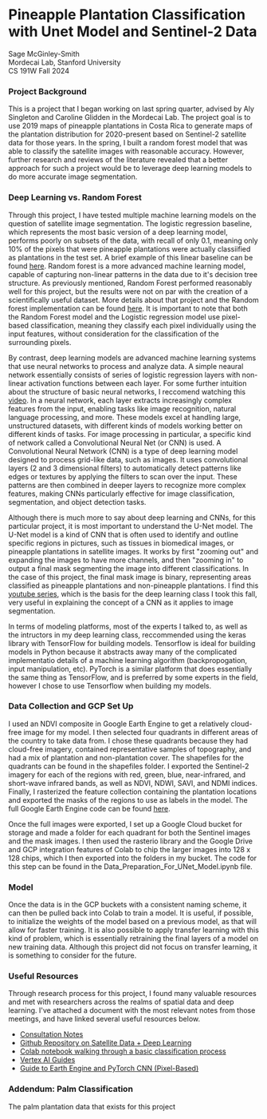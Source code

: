 # Pineapple Plantation Classification with Unet Model and Sentinel-2 Data 
Sage McGinley-Smith \
Mordecai Lab, Stanford University\
CS 191W Fall 2024

### Project Background
This is a project that I began working on last spring quarter, advised by Aly Singleton and Caroline Glidden in the Mordecai Lab. The project goal is to use 2019 maps of pineapple plantations in Costa Rica to generate maps of the plantation distribution for 2020-present based on Sentinel-2 satellite data for those years. In the spring, I built a random forest model that was able to classify the satellite images with reasonable accuracy. However, further research and reviews of the literature revealed that a better approach for such a project would be to leverage deep learning models to do more accurate image segmentation. 

### Deep Learning vs. Random Forest 
Through this project, I have tested multiple machine learning models on the question of satellite image segmentation. The logistic regression baseline, which represents the most basic version of a deep learning model, performs poorly on subsets of the data, with recall of only 0.1, meaning only 10% of the pixels that were pineapple plantations were actually classiified as plantations in the test set. A brief example of this linear baseline can be found [here](https://colab.research.google.com/drive/15PRkwwH_VYkhsdaJLXnFg37ElMhEaYo9?usp=sharing). Random forest is a more advanced machine learning model, capable of capturing non-linear patterns in the data due to it's decision tree structure. As previously mentioned, Random Forest performed reasonably well for this project, but the results were not on par with the creation of a scientifically useful dataset. More details about that project and the Random forest implementation can be found [here](https://github.com/sagems/pineapple_classification). It is important to note that both the Random Forest model and the Logistic regression model use pixel-based classification, meaning they classify each pixel individually using the input features, without consideration for the classification of the surrounding pixels.

By contrast, deep learning models are advanced machine learning systems that use neural networks to process and analyze data. A simple neaural network essentially consists of series of logistic regression layers with non-linear activation functions between each layer. For some further intuition about the structure of basic neural networks, I reccomend watching this [video](https://www.youtube.com/watch?v=aircAruvnKk&t=1003s). In a neural network, each layer extracts increasingly complex features from the input, enabling tasks like image recognition, natural language processing, and more. These models excel at handling large, unstructured datasets, with different kinds of models working better on different kinds of tasks. For image processing in particular, a specific kind of network called a Convolutional Neural Net (or CNN) is used. A Convolutional Neural Network (CNN) is a type of deep learning model designed to process grid-like data, such as images. It uses convolutional layers (2 and 3 dimensional filters) to automatically detect patterns like edges or textures by applying the filters to scan over the input. These patterns are then combined in deeper layers to recognize more complex features, making CNNs particularly effective for image classification, segmentation, and object detection tasks. 

Although there is much more to say about deep learning and CNNs, for this particular project, it is most important to understand the U-Net model. The U-Net model is a kind of CNN that is often used to identify and outline specific regions in pictures, such as tissues in biomedical images, or pineapple plantations in satellite images. It works by first "zooming out" and expanding the images to have more channels, and then "zooming in" to output a final mask segmenting the image into different classifications. In the case of this project, the final mask image is binary, representing areas classified as pineapple plantations and non-pineapple plantations. I find this [youtube series](https://www.youtube.com/watch?v=ArPaAX_PhIs&list=PLkDaE6sCZn6Gl29AoE31iwdVwSG-KnDzF&index=1), which is the basis for the deep learning class I took this fall, very useful in explaining the concept of a CNN as it applies to image segmentation.

In terms of modeling platforms, most of the experts I talked to, as well as the intructors in my deep learning class, reccommended using the keras library with TensorFlow for building models. Tensorflow is ideal for building models in Python because it abstracts away many of the complicated implementatio details of a machine learning algorithm (backpropogation, input manipulation, etc). PyTorch is a similar platform that does essentially the same thing as TensorFlow, and is preferred by some experts in the field, however I chose to use Tensorflow when building my models. 

### Data Collection and GCP Set Up

I used an NDVI composite in Google Earth Engine to get a relatively cloud-free image for my model. I then selected four quadrants in different areas of the country to take data from. I chose these quadrants because they had cloud-free imagery, contained representative samples of topography, and had a mix of plantation and non-plantation cover. The shapefiles for the quadrants can be found in the shapefiles folder. I exported the Sentinel-2 imagery for each of the regions with red, green, blue, near-infrared, and short-wave infrared bands, as well as NDVI, NDWI, SAVI, and NDMI indices. Finally, I rasterized the feature collection containing the plantation locations and exported the masks of the regions to use as labels in the model. The full Google Earth Engine code can be found [here](https://code.earthengine.google.com/0d678008835c1601629c868fcc5240a1).

Once the full images were exported, I set up a Google Cloud bucket for storage and made a folder for each quadrant for both the Sentinel images and the mask images. I then used the rasterio library and the Google Drive and GCP integration features of Colab to chip the larger images into 128 x 128 chips, which I then exported into the folders in my bucket. The code for this step can be found in the Data_Preparation_For_UNet_Model.ipynb file. 

### Model 
Once the data is in the GCP buckets with a consistent naming scheme, it can then be pulled back into Colab to train a model. It is useful, if possible, to initialize the weights of the model based on a previous model, as that will allow for faster training. It is also possible to apply transfer learning with this kind of problem, which is essentially retraining the final layers of a model on new training data. Although this project did not focus on transfer learning, it is something to consider for the future. 

### Useful Resources
Through research process for this project, I found many valuable resources and met with researchers across the realms of spatial data and deep learning. I've attached a document with the most relevant notes from those meetings, and have linked several useful resources below. 

- [Consultation Notes](https://docs.google.com/document/d/1puVxFoWywQZErhmyTF4738MD0djCUVpMdM4hhl3lGUM/edit?usp=sharing)
- [Github Repository on Satellite Data + Deep Learning](https://github.com/satellite-image-deep-learning)
- [Colab notebook walking through a basic classification process](https://colab.research.google.com/github/climatechange-ai-tutorials/aquaculture-mapping/blob/main/Aquaculture_Mapping_Detecting_and_Classifying_Aquaculture_Ponds_using_Deep_Learning.ipynb#scrollTo=rSRCNgYzUwaf)
- [Vertex AI Guides](https://developers.google.com/earth-engine/guides/ml_examples)
- [Guide to Earth Engine and PyTorch CNN (Pixel-Based)](https://colab.research.google.com/github/google/earthengine-community/blob/master/guides/linked/Earth_Engine_PyTorch_Vertex_AI.ipynb)


### Addendum: Palm Classification
The palm plantation data that exists for this project 
